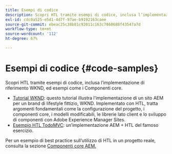 ```yaml
---
title: Esempi di codice
description: Scopri HTL tramite esempi di codice, inclusa l’implementazione di riferimento WKND, ed esempi come i Componenti core.
exl-id: cdc0a525-e5d1-4d7f-97ae-b9192163caee
source-git-commit: ebeac25c38b81c92011c163c7860688f43547a7d
workflow-type: tm+mt
source-wordcount: '112'
ht-degree: 67%

---
```



# Esempi di codice {#code-samples}

Scopri HTL tramite esempi di codice, inclusa l’implementazione di riferimento WKND, ed esempi come i Componenti core.

* [Tutorial WKND](https://experienceleague.adobe.com/en/docs/experience-manager-learn/getting-started-wknd-tutorial-develop/overview): questo tutorial illustra l’implementazione di un sito AEM per un brand di lifestyle fittizio, WKND. Implementato con HTL, tratta argomenti fondamentali come la configurazione del progetto, i componenti core, i modelli modificabili, le librerie lato client e lo sviluppo di componenti con Adobe Experience Manager Sites.
* [Esempio HTL TodoMVC](https://github.com/Adobe-Marketing-Cloud/aem-htl-sample-todomvc): un’implementazione AEM + HTL del famoso esercizio.

Per un esempio di best practice sull’utilizzo di HTL in un progetto reale, consulta la sezione [Componenti core AEM.](https://experienceleague.adobe.com/it/docs/experience-manager-core-components/using/introduction)
